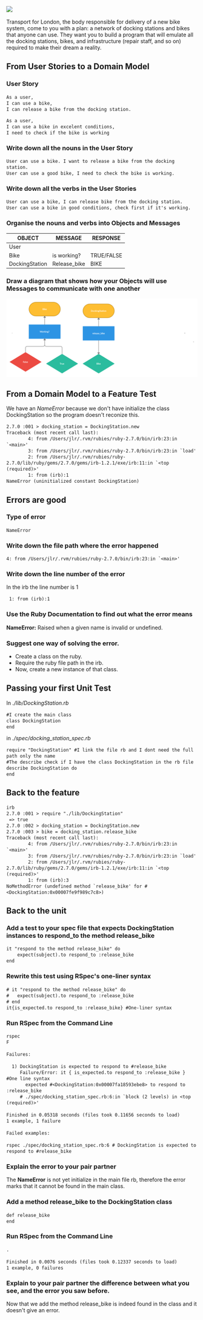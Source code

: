 ![](https://placehold.it/950x200/374c53/FFFFFF/?text=Boris+Bikes)

Transport for London, the body responsible for delivery of a new bike system, come to you with a plan: a network of docking stations and bikes that anyone can use. They want you to build a program that will emulate all the docking stations, bikes, and infrastructure (repair staff, and so on) required to make their dream a reality.

## From User Stories to a Domain Model

### User Story

```
As a user,
I can use a bike,
I can release a bike from the docking station.
```

```
As a user,
I can use a bike in excelent conditions,
I need to check if the bike is working
```

### Write down all the nouns in the User Story

```
User can use a bike. I want to release a bike from the docking station.
User can use a good bike, I need to check the bike is working.
```

### Write down all the verbs in the User Stories

```
User can use a bike, I can release bike from the docking station.
User can use a bike in good conditions, check first if it's working.
```

### Organise the nouns and verbs into Objects and Messages

| OBJECT         | MESSAGE      | RESPONSE   |
| -------------- | ------------ | ---------- |
| User           |              |            |
| Bike           | is working?  | TRUE/FALSE |
| DockingStation | Release_bike | BIKE       |

### Draw a diagram that shows how your Objects will use Messages to communicate with one another

<img src="https://github.com/xavierloos/boris_bikes/blob/main/users_diagram.png">

## From a Domain Model to a Feature Test

We have an _NameError_ because we don't have initialize the class DockingStation so the program doesn't reconize this.

```
2.7.0 :001 > docking_station = DockingStation.new
Traceback (most recent call last):
        4: from /Users/jlr/.rvm/rubies/ruby-2.7.0/bin/irb:23:in `<main>'
        3: from /Users/jlr/.rvm/rubies/ruby-2.7.0/bin/irb:23:in `load'
        2: from /Users/jlr/.rvm/rubies/ruby-2.7.0/lib/ruby/gems/2.7.0/gems/irb-1.2.1/exe/irb:11:in `<top (required)>'
        1: from (irb):1
NameError (uninitialized constant DockingStation)
```

## Errors are good

### Type of error

```
NameError
```

### Write down the file path where the error happened

```
4: from /Users/jlr/.rvm/rubies/ruby-2.7.0/bin/irb:23:in `<main>'
```

### Write down the line number of the error

In the irb the line number is 1

```
 1: from (irb):1
```

### Use the Ruby Documentation to find out what the error means

**NameError:** Raised when a given name is invalid or undefined.

### Suggest one way of solving the error.

- Create a class on the ruby.
- Require the ruby file path in the irb.
- Now, create a new instance of that class.

## Passing your first Unit Test

In _./lib/DockingStation.rb_

```
#I create the main class
class DockingStation
end
```

in _./spec/docking_station_spec.rb_

```
require "DockingStation" #I link the file rb and I dont need the full path only the name
#The describe check if I have the class DockingStation in the rb file
describe DockingStation do
end

```

## Back to the feature

```
irb
2.7.0 :001 > require "./lib/DockingStation"
 => true
2.7.0 :002 > docking_station = DockingStation.new
2.7.0 :003 > bike = docking_station.release_bike
Traceback (most recent call last):
        4: from /Users/jlr/.rvm/rubies/ruby-2.7.0/bin/irb:23:in `<main>'
        3: from /Users/jlr/.rvm/rubies/ruby-2.7.0/bin/irb:23:in `load'
        2: from /Users/jlr/.rvm/rubies/ruby-2.7.0/lib/ruby/gems/2.7.0/gems/irb-1.2.1/exe/irb:11:in `<top (required)>'
        1: from (irb):3
NoMethodError (undefined method `release_bike' for #<DockingStation:0x00007fe9f989c7c8>)
```

## Back to the unit

### Add a test to your spec file that expects DockingStation instances to respond_to the method release_bike

```
it "respond to the method release_bike" do
    expect(subject).to respond_to :release_bike
end
```

### Rewrite this test using RSpec's one-liner syntax

```
# it "respond to the method release_bike" do
#   expect(subject).to respond_to :release_bike
# end
it{is_expected.to respond_to :release_bike} #One-liner syntax
```

### Run RSpec from the Command Line

```
rspec
F

Failures:

  1) DockingStation is expected to respond to #release_bike
     Failure/Error: it { is_expected.to respond_to :release_bike } #One line syntax
       expected #<DockingStation:0x00007fa18593ebe8> to respond to :release_bike
     # ./spec/docking_station_spec.rb:6:in `block (2 levels) in <top (required)>'

Finished in 0.05318 seconds (files took 0.11656 seconds to load)
1 example, 1 failure

Failed examples:

rspec ./spec/docking_station_spec.rb:6 # DockingStation is expected to respond to #release_bike
```

### Explain the error to your pair partner

The **NameError** is not yet initialize in the main file rb, therefore the error marks that it cannot be found in the main class.

### Add a method release_bike to the DockingStation class

```
def release_bike
end
```

### Run RSpec from the Command Line

```
.

Finished in 0.0076 seconds (files took 0.12337 seconds to load)
1 example, 0 failures
```

### Explain to your pair partner the difference between what you see, and the error you saw before.

Now that we add the method release_bike is indeed found in the class and it doesn't give an error.
